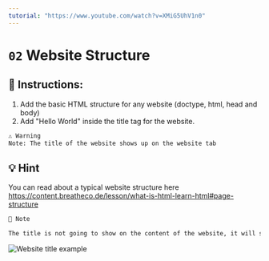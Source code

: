 ```yaml
---
tutorial: "https://www.youtube.com/watch?v=XMiG5UhV1n0"
---
```

# `02` Website Structure

## 📝 Instructions:

1. Add the basic HTML structure for any website (doctype, html, head and body)
2. Add "Hello World" inside the title tag for the website.

```md
⚠️️️️ Warning
Note: The title of the website shows up on the website tab
```

## 💡 Hint

You can read about a typical website structure here
https://content.breatheco.de/lesson/what-is-html-learn-html#page-structure

```txt
📎 Note

The title is not going to show on the content of the website, it will show on the browser tab.
```

![Website title example](https://ucarecdn.com/44b43372-1578-48a7-b5b5-441acb300277/)